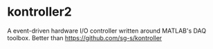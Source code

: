 # kontroller2
A event-driven hardware I/O controller written around MATLAB's DAQ toolbox. Better than https://github.com/sg-s/kontroller
